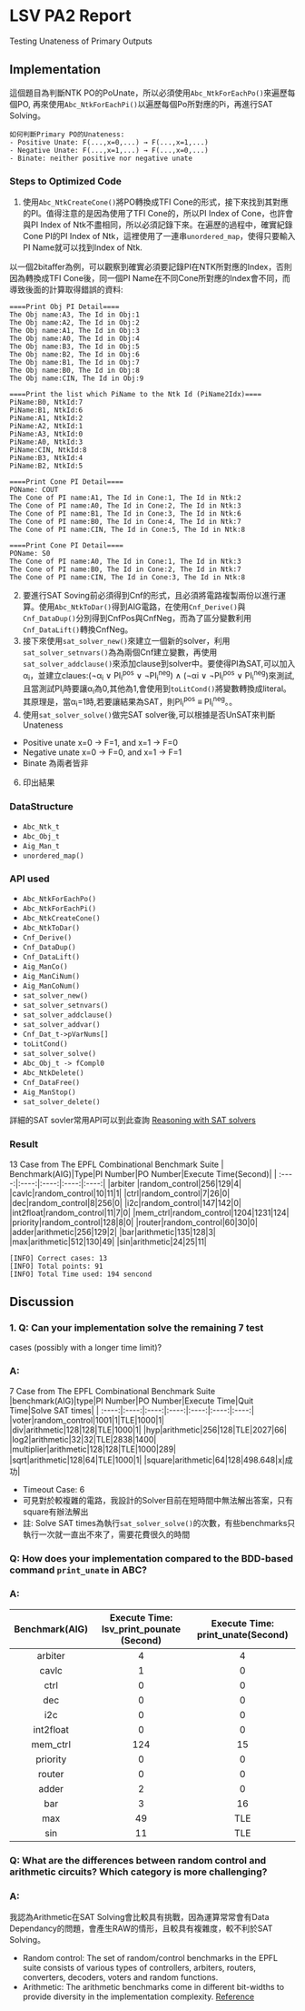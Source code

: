 # LSV PA2 Report
Testing Unateness of Primary Outputs
## Implementation
這個題目為判斷NTK PO的PoUnate，所以必須使用`Abc_NtkForEachPo()`來遍歷每個PO, 再來使用`Abc_NtkForEachPi()`以遍歷每個Po所對應的Pi，再進行SAT Solving。
```
如何判斷Primary PO的Unateness:
- Positive Unate: F(...,x=0,...) → F(...,x=1,...)
- Negative Unate: F(...,x=1,...) → F(...,x=0,...)
- Binate: neither positive nor negative unate
```
### Steps to Optimized Code
1. 使用`Abc_NtkCreateCone()`將PO轉換成TFI Cone的形式，接下來找到其對應的PI。值得注意的是因為使用了TFI Cone的，所以PI Index of Cone，也許會與PI Index of Ntk不盡相同，所以必須記錄下來。在遍歷的過程中，確實紀錄Cone PI的PI Index of Ntk，這裡使用了一連串`unordered_map`，使得只要輸入PI Name就可以找到Index of Ntk.

以一個2bitaffer為例，可以觀察到確實必須要記錄PI在NTK所對應的Index，否則因為轉換成TFI Cone後，同一個PI Name在不同Cone所對應的Index會不同，而導致後面的計算取得錯誤的資料:
```
====Print Obj PI Detail====
The Obj name:A3, The Id in Obj:1
The Obj name:A2, The Id in Obj:2
The Obj name:A1, The Id in Obj:3
The Obj name:A0, The Id in Obj:4
The Obj name:B3, The Id in Obj:5
The Obj name:B2, The Id in Obj:6
The Obj name:B1, The Id in Obj:7
The Obj name:B0, The Id in Obj:8
The Obj name:CIN, The Id in Obj:9

====Print the list which PiName to the Ntk Id (PiName2Idx)====
PiName:B0, NtkId:7
PiName:B1, NtkId:6
PiName:A1, NtkId:2
PiName:A2, NtkId:1
PiName:A3, NtkId:0
PiName:A0, NtkId:3
PiName:CIN, NtkId:8
PiName:B3, NtkId:4
PiName:B2, NtkId:5

====Print Cone PI Detail====
POName: COUT
The Cone of PI name:A1, The Id in Cone:1, The Id in Ntk:2
The Cone of PI name:A0, The Id in Cone:2, The Id in Ntk:3
The Cone of PI name:B1, The Id in Cone:3, The Id in Ntk:6
The Cone of PI name:B0, The Id in Cone:4, The Id in Ntk:7
The Cone of PI name:CIN, The Id in Cone:5, The Id in Ntk:8

====Print Cone PI Detail====
POName: S0
The Cone of PI name:A0, The Id in Cone:1, The Id in Ntk:3
The Cone of PI name:B0, The Id in Cone:2, The Id in Ntk:7
The Cone of PI name:CIN, The Id in Cone:3, The Id in Ntk:8
```
2. 要進行SAT Soving前必須得到Cnf的形式，且必須將電路複製兩份以進行運算。使用`Abc_NtkToDar()`得到AIG電路，在使用`Cnf_Derive()`與`Cnf_DataDup()`分別得到CnfPos與CnfNeg，而為了區分變數利用`Cnf_DataLift()`轉換CnfNeg。
3. 接下來使用`sat_solver_new()`來建立一個新的solver，利用`sat_solver_setnvars()`為為兩個Cnf建立變數，再使用`sat_solver_addclause()`來添加clause到solver中。要使得PI為SAT,可以加入α<sub>i</sub>，並建立claues:(¬α<sub>i</sub> ∨ PI<sub>i</sub><sup>pos</sup> ∨ ¬PI<sub>i</sub><sup>neg</sup>) ∧ (¬αi ∨ ¬PI<sub>i</sub><sup>pos</sup> ∨ PI<sub>i</sub><sup>neg</sup>)來測試,且當測試PI<sub>i</sub>時要讓α<sub>i</sub>為0,其他為1,會使用到`toLitCond()`將變數轉換成literal。其原理是，當α<sub>i</sub>=1時,若要讓結果為SAT，則PI<sub>i</sub><sup>pos</sup> ≡ PI<sub>i</sub><sup>neg</sup>。。
5. 使用`sat_solver_solve()`做完SAT solver後,可以根據是否UnSAT來判斷Unateness
- Positive unate x=0 → F=1, and x=1 → F=0
- Negative unate x=0 → F=0, and x=1 → F=1
- Binate 為兩者皆非
6. 印出結果

### DataStructure
- `Abc_Ntk_t`
- `Abc_Obj_t`
- `Aig_Man_t`
- `unordered_map()`
### API used
- `Abc_NtkForEachPo()`
- `Abc_NtkForEachPi()`
- `Abc_NtkCreateCone()`
- `Abc_NtkToDar()`
- `Cnf_Derive()`
- `Cnf_DataDup()`
- `Cnf_DataLift()`
- `Aig_ManCo()`
- `Aig_ManCiNum()`
- `Aig_ManCoNum()`
- `sat_solver_new()`
- `sat_solver_setnvars()`
- `sat_solver_addclause()`
- `sat_solver_addvar()`
- `Cnf_Dat_t->pVarNums[]`
- `toLitCond()`
- `sat_solver_solve()`
- `Abc_Obj_t -> fCompl0`
- `Abc_NtkDelete()`
- `Cnf_DataFree()`
- `Aig_ManStop()`
- `sat_solver_delete()`

詳細的SAT sovler常用API可以到此查詢
[Reasoning with SAT solvers](https://github.com/NTU-ALComLab/LSV-PA/wiki/Reasoning-with-SAT-solvers)
### Result
13 Case from The EPFL Combinational Benchmark Suite
| Benchmark(AIG)|Type|PI Number|PO Number|Execute Time(Second)|
| :----:|:----:|:----:|:----:|:----:|
|arbiter |random_control|256|129|4|
|cavlc|random_control|10|11|1|
|ctrl|random_control|7|26|0|
|dec|random_control|8|256|0|
|i2c|random_control|147|142|0|
|int2float|random_control|11|7|0|
|mem_ctrl|random_control|1204|1231|124|
|priority|random_control|128|8|0|
|router|random_control|60|30|0|
|adder|arithmetic|256|129|2|
|bar|arithmetic|135|128|3|
|max|arithmetic|512|130|49|
|sin|arithmetic|24|25|11|
```
[INFO] Correct cases: 13
[INFO] Total points: 91
[INFO] Total Time used: 194 sencond
```
## Discussion
### 1. Q: Can your implementation solve the remaining 7 test
cases (possibly with a longer time limit)?
### A:
7 Case from The EPFL Combinational Benchmark Suite
|benchmark(AIG)|type|PI Number|PO Number|Execute Time|Quit Time|Solve SAT times|
| :----:|:----:|:----:|:----:|:----:|:----:|:----:|
|voter|random_control|1001|1|TLE|1000|1|
|div|arithmetic|128|128|TLE|1000|1|
|hyp|arithmetic|256|128|TLE|2027|66|
|log2|arithmetic|32|32|TLE|2838|1400|
|multiplier|arithmetic|128|128|TLE|1000|289|
|sqrt|arithmetic|128|64|TLE|1000|1|
|square|arithmetic|64|128|498.648|x|成功|
- Timeout Case: 6
- 可見對於較複雜的電路，我設計的Solver目前在短時間中無法解出答案，只有square有辦法解出
- 註: Solve SAT times為執行`sat_solver_solve()`的次數，有些benchmarks只執行一次就一直出不來了，需要花費很久的時間
### Q: How does your implementation compared to the BDD-based command `print_unate` in ABC?
### A:
| Benchmark(AIG)|Execute Time: lsv_print_pounate (Second)|Execute Time: print_unate(Second)|
| :----:|:----:|:----:|
|arbiter|4|4|
|cavlc|1|0|
|ctrl|0|0|
|dec|0|0|
|i2c|0|0|
|int2float|0|0|
|mem_ctrl|124|15|
|priority|0|0|
|router|0|0|
|adder|2|0|
|bar|3|16|
|max|49|TLE|
|sin|11|TLE|
### Q: What are the differences between random control and arithmetic circuits? Which category is more challenging?
### A:
我認為Arithmetic在SAT Solving會比較具有挑戰，因為運算常常會有Data Dependancy的問題，會產生RAW的情形，且較具有複雜度，較不利於SAT Solving。
- Random control: The set of random/control benchmarks in the EPFL suite consists of various types of controllers, arbiters, routers, converters, decoders, voters and random functions. 
- Arithmetic: The arithmetic benchmarks come in different bit-widths to provide diversity in the implementation complexity.
[Reference](https://www.epfl.ch/labs/lsi/page-102566-en-html/benchmarks/)
